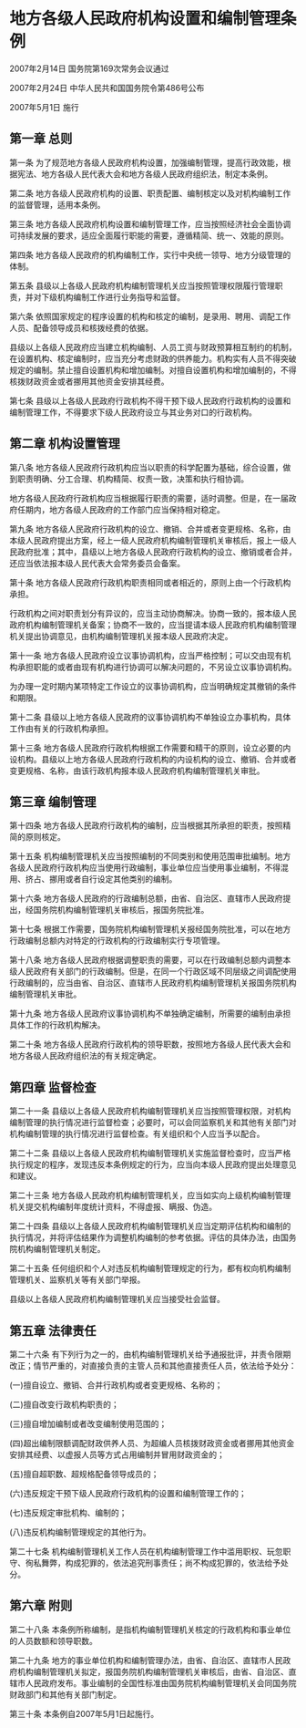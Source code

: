 # 地方各级人民政府机构设置和编制管理条例

2007年2月14日 国务院第169次常务会议通过

2007年2月24日 中华人民共和国国务院令第486号公布

2007年5月1日 施行

<!-- INFO END -->

## 第一章 总则

第一条 为了规范地方各级人民政府机构设置，加强编制管理，提高行政效能，根据宪法、地方各级人民代表大会和地方各级人民政府组织法，制定本条例。

第二条 地方各级人民政府机构的设置、职责配置、编制核定以及对机构编制工作的监督管理，适用本条例。

第三条 地方各级人民政府机构设置和编制管理工作，应当按照经济社会全面协调可持续发展的要求，适应全面履行职能的需要，遵循精简、统一、效能的原则。

第四条 地方各级人民政府的机构编制工作，实行中央统一领导、地方分级管理的体制。

第五条 县级以上各级人民政府机构编制管理机关应当按照管理权限履行管理职责，并对下级机构编制工作进行业务指导和监督。

第六条 依照国家规定的程序设置的机构和核定的编制，是录用、聘用、调配工作人员、配备领导成员和核拨经费的依据。

县级以上各级人民政府应当建立机构编制、人员工资与财政预算相互制约的机制，在设置机构、核定编制时，应当充分考虑财政的供养能力。机构实有人员不得突破规定的编制。禁止擅自设置机构和增加编制。对擅自设置机构和增加编制的，不得核拨财政资金或者挪用其他资金安排其经费。

第七条 县级以上各级人民政府行政机构不得干预下级人民政府行政机构的设置和编制管理工作，不得要求下级人民政府设立与其业务对口的行政机构。

## 第二章 机构设置管理

第八条 地方各级人民政府行政机构应当以职责的科学配置为基础，综合设置，做到职责明确、分工合理、机构精简、权责一致，决策和执行相协调。

地方各级人民政府行政机构应当根据履行职责的需要，适时调整。但是，在一届政府任期内，地方各级人民政府的工作部门应当保持相对稳定。

第九条 地方各级人民政府行政机构的设立、撤销、合并或者变更规格、名称，由本级人民政府提出方案，经上一级人民政府机构编制管理机关审核后，报上一级人民政府批准；其中，县级以上地方各级人民政府行政机构的设立、撤销或者合并，还应当依法报本级人民代表大会常务委员会备案。

第十条 地方各级人民政府行政机构职责相同或者相近的，原则上由一个行政机构承担。

行政机构之间对职责划分有异议的，应当主动协商解决。协商一致的，报本级人民政府机构编制管理机关备案；协商不一致的，应当提请本级人民政府机构编制管理机关提出协调意见，由机构编制管理机关报本级人民政府决定。

第十一条 地方各级人民政府设立议事协调机构，应当严格控制；可以交由现有机构承担职能的或者由现有机构进行协调可以解决问题的，不另设立议事协调机构。

为办理一定时期内某项特定工作设立的议事协调机构，应当明确规定其撤销的条件和期限。

第十二条 县级以上地方各级人民政府的议事协调机构不单独设立办事机构，具体工作由有关的行政机构承担。

第十三条 地方各级人民政府行政机构根据工作需要和精干的原则，设立必要的内设机构。县级以上地方各级人民政府行政机构的内设机构的设立、撤销、合并或者变更规格、名称，由该行政机构报本级人民政府机构编制管理机关审批。

## 第三章 编制管理

第十四条 地方各级人民政府行政机构的编制，应当根据其所承担的职责，按照精简的原则核定。

第十五条 机构编制管理机关应当按照编制的不同类别和使用范围审批编制。地方各级人民政府行政机构应当使用行政编制，事业单位应当使用事业编制，不得混用、挤占、挪用或者自行设定其他类别的编制。

第十六条 地方各级人民政府的行政编制总额，由省、自治区、直辖市人民政府提出，经国务院机构编制管理机关审核后，报国务院批准。

第十七条 根据工作需要，国务院机构编制管理机关报经国务院批准，可以在地方行政编制总额内对特定的行政机构的行政编制实行专项管理。

第十八条 地方各级人民政府根据调整职责的需要，可以在行政编制总额内调整本级人民政府有关部门的行政编制。但是，在同一个行政区域不同层级之间调配使用行政编制的，应当由省、自治区、直辖市人民政府机构编制管理机关报国务院机构编制管理机关审批。

第十九条 地方各级人民政府议事协调机构不单独确定编制，所需要的编制由承担具体工作的行政机构解决。

第二十条 地方各级人民政府行政机构的领导职数，按照地方各级人民代表大会和地方各级人民政府组织法的有关规定确定。

## 第四章 监督检查

第二十一条 县级以上各级人民政府机构编制管理机关应当按照管理权限，对机构编制管理的执行情况进行监督检查；必要时，可以会同监察机关和其他有关部门对机构编制管理的执行情况进行监督检查。有关组织和个人应当予以配合。

第二十二条 县级以上各级人民政府机构编制管理机关实施监督检查时，应当严格执行规定的程序，发现违反本条例规定的行为，应当向本级人民政府提出处理意见和建议。

第二十三条 地方各级人民政府机构编制管理机关，应当如实向上级机构编制管理机关提交机构编制年度统计资料，不得虚报、瞒报、伪造。

第二十四条 县级以上各级人民政府机构编制管理机关应当定期评估机构和编制的执行情况，并将评估结果作为调整机构编制的参考依据。评估的具体办法，由国务院机构编制管理机关制定。

第二十五条 任何组织和个人对违反机构编制管理规定的行为，都有权向机构编制管理机关、监察机关等有关部门举报。

县级以上各级人民政府机构编制管理机关应当接受社会监督。

## 第五章 法律责任

第二十六条 有下列行为之一的，由机构编制管理机关给予通报批评，并责令限期改正；情节严重的，对直接负责的主管人员和其他直接责任人员，依法给予处分：

(一)擅自设立、撤销、合并行政机构或者变更规格、名称的；

(二)擅自改变行政机构职责的；

(三)擅自增加编制或者改变编制使用范围的；

(四)超出编制限额调配财政供养人员、为超编人员核拨财政资金或者挪用其他资金安排其经费、以虚报人员等方式占用编制并冒用财政资金的；

(五)擅自超职数、超规格配备领导成员的；

(六)违反规定干预下级人民政府行政机构的设置和编制管理工作的；

(七)违反规定审批机构、编制的；

(八)违反机构编制管理规定的其他行为。

第二十七条 机构编制管理机关工作人员在机构编制管理工作中滥用职权、玩忽职守、徇私舞弊，构成犯罪的，依法追究刑事责任；尚不构成犯罪的，依法给予处分。

## 第六章 附则

第二十八条 本条例所称编制，是指机构编制管理机关核定的行政机构和事业单位的人员数额和领导职数。

第二十九条 地方的事业单位机构和编制管理办法，由省、自治区、直辖市人民政府机构编制管理机关拟定，报国务院机构编制管理机关审核后，由省、自治区、直辖市人民政府发布。事业编制的全国性标准由国务院机构编制管理机关会同国务院财政部门和其他有关部门制定。

第三十条 本条例自2007年5月1日起施行。
